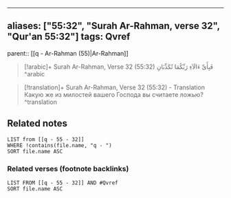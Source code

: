 
---
aliases: ["55:32", "Surah Ar-Rahman, verse 32", "Qur'an 55:32"]
tags: Qvref
---

parent:: [[q - Ar-Rahman (55)|Ar-Rahman]]

> [!arabic]+ Surah Ar-Rahman, Verse 32 (55:32)
> <span class="quran-arabic">فَبِأَىِّ ءَالَآءِ رَبِّكُمَا تُكَذِّبَانِ</span>
^arabic

> [!translation]+ Surah Ar-Rahman, Verse 32 (55:32) - Translation
> Какую же из милостей вашего Господа вы считаете ложью?
^translation



## Related notes
```dataview
LIST from [[q - 55 - 32]]
WHERE !contains(file.name, "q - ")
SORT file.name ASC
```

### Related verses (footnote backlinks)
```dataview
LIST FROM [[q - 55 - 32]] AND #Qvref
SORT file.name ASC
```

